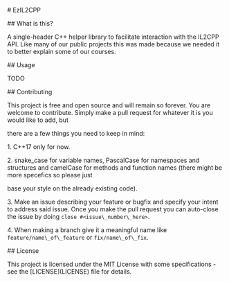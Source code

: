 \# EzIL2CPP



\## What is this?



A single-header C++ helper library to facilitate interaction with the IL2CPP API. Like many of our public projects this was made because we needed it to better explain some of our courses.



\## Usage



TODO



\## Contributing



This project is free and open source and will remain so forever. You are welcome to contribute. Simply make a pull request for whatever it is you would like to add, but

there are a few things you need to keep in mind:

1\. C++17 only for now.

2\. snake\_case for variable names, PascalCase for namespaces and structures and camelCase for methods and function names (there might be more specefics so please just

base your style on the already existing code).

3\. Make an issue describing your feature or bugfix and specify your intent to address said issue. Once you make the pull request you can auto-close the issue by doing `close #<issue\_number\_here>`.

4\. When making a branch give it a meaningful name like `feature/name\_of\_feature` or `fix/name\_of\_fix`.



\## License



This project is licensed under the MIT License with some specifications - see the \[LICENSE](LICENSE) file for details.


